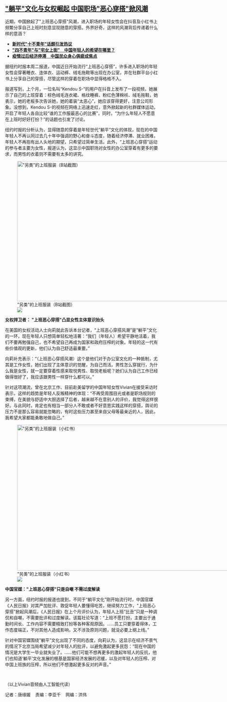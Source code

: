 <!--1711737254000-->
["躺平"文化与女权崛起  中国职场"恶心穿搭"掀风潮](https://www.rfa.org/mandarin/yataibaodao/shehui/tj-03292024102907.html)
------

<p>近期，中国掀起了"上班恶心穿搭"风潮，进入职场的年轻女性会在抖音及小红书上频繁分享自己上班时刻意显现随意的穿搭。外界好奇，这样的风潮背后传递着什么样的意涵？</p><ul><li><a href="https://www.rfa.org/mandarin/yataibaodao/shehui/gt1-03122024025941.html"><strong>新时代"十不青年"话题引发热议</strong></a></li><li><strong><a href="https://www.rfa.org/mandarin/ytbdzhuantixilie/sibu-qingnian/kw-04122023120053.html">"四不青年"与"宅女上街"　中国年轻人的希望在哪里？</a></strong></li><li><strong><a href="https://www.rfa.org/mandarin/yataibaodao/junshiwaijiao/tj-02272024130938.html">疫情过后经济停滞　中国民众身心俱疲成焦点</a></strong></li></ul><p><span style="font-weight: 400;">据纽约时报本周二报道，中国近日开始流行“上班恶心穿搭”，许多进入职场的年轻女性会穿著睡衣、连体衣、运动裤、绒毛拖鞋等出现在办公室，并在社群平台小红书上分享自己的穿搭，尽管这样的穿着在职场中显得格格不入。</span></p><p><span style="font-weight: 400;">报道写到，上个月，一位名叫“Kendou S-”的用户在抖音上发布了一段视频，她展示了自己的上班穿着：棕色绒毛连衣裙、格纹睡裤、粉红色薄棉袄、绒毛拖鞋，她表示，她的老板多次告诉她，她的着装“太恶心”，她应该穿得更好，注意公司形象。没想到，Kendou S-的视频在网络上迅速走红，意外掀起新的社群媒体运动，开启了年轻人各自比较“谁的工作服最恶心的比赛”，同时，“为什么年轻人不愿意在上班时好好打扮？”的话题也引发了讨论。</span></p><p><span style="font-weight: 400;">纽约时报的分析认为，显得随意的穿着是年轻世代“躺平”文化的体现，现在的中国年轻人不再认同过去几十年中强调的野心和奋斗态度，随着经济停滞、就业困难，年轻人不再抱有出人头地的期望，只希望过简单生活。此外，“上班恶心穿搭”运动的参与者主要为女性，报道认为，这显示中国职场对女性的办公室穿着有更多的要求，而男性的衣着则不需要有太多的讲究。</span></p><p><figure class="image-richtext image-inline captioned" style="width:700px;"><img alt='"另类"的上班服装（B站截图）' height="461" src="https://www.rfa.org/mandarin/yataibaodao/shehui/tj-03292024102907.html/2-bilibili.jpg/@@images/f5b17447-2e53-487e-bf9f-589dc376b3d9.jpeg" title="2-Bilibili.jpg" width="700"/><figcaption class="image-caption">"另类"的上班服装（B站截图）</figcaption><small></small><div id="zoomattribute"><a data-caption='"另类"的上班服装（B站截图）' data-fancybox="" href="https://www.rfa.org/mandarin/yataibaodao/shehui/tj-03292024102907.html/2-bilibili.jpg" id="single_image" title='"另类"的上班服装（B站截图）'><img src="/++plone++rfa-resources/img/icon-zoom.png"/></a></div></figure></p><p><b>女权捍卫者： "上班恶心穿搭"凸显女性主体意识抬头</b></p><p><span style="font-weight: 400;">在美国的女权活动人士向莉就此告诉本台记者，“上班恶心穿搭风潮”是”躺平”文化的一环，现在年轻人只想简单轻松地活著：“我们（年轻人）希望平静地活着，我们不要再勉强自己，也不希望自己再成为国家和政府压榨的对象。年轻的这一代有些价值观的更新，他们认为自己舒适最重要。”</span></p><p><span style="font-weight: 400;">向莉补充表示：“（上班恶心穿搭风潮）这个是他们对于办公室文化的一种抵制，尤其是工作女性，她们出现了主体意识的觉醒，为自己而活。男性怎么穿就行，为什么我是女性，就一定要穿着性感来取悦男性、取悦老板呢？她们认为自己工作已经做得很好了，我应该跟男性一样穿什么都可以。”</span></p><p><span style="font-weight: 400;">针对这项潮流，曾在北京工作、目前赴美留学的中国年轻女性Vivian在接受采访时表示，这样的趋势是年轻人反叛精神的体现：“不再受周围目光或者是职场规则的束缚，在美貌与舒适中大胆选择了后者，越来越不在意别人的评价，我觉得这样很好。与此同时，肯定也有相当一部分人不敢或者不好意思实践这样的穿搭，舆论的压力不是那么容易就能忽略的，有时这些压力甚至来自父母等最亲近的人，因此，我希望大家都能勇敢地做自己。”</span></p><p><figure class="image-richtext image-inline captioned" style="width:700px;"><img alt='"另类"的上班服装（小红书）' height="480" src="https://www.rfa.org/mandarin/yataibaodao/shehui/tj-03292024102907.html/3-5c0f7ea24e66.jpg/@@images/a942065a-7863-4565-8e51-48e959effa5c.jpeg" title="3-小红书.jpg" width="700"/><figcaption class="image-caption">"另类"的上班服装（小红书）</figcaption><small></small><div id="zoomattribute"><a data-caption='"另类"的上班服装（小红书）' data-fancybox="" href="https://www.rfa.org/mandarin/yataibaodao/shehui/tj-03292024102907.html/3-5c0f7ea24e66.jpg" id="single_image" title='"另类"的上班服装（小红书）'><img src="/++plone++rfa-resources/img/icon-zoom.png"/></a></div></figure></p><p><b>中国官媒："上班恶心穿搭"只是自嘲 不需过度解读</b></p><p><span style="font-weight: 400;">另一方面，纽约时报的报道也提到，不同于“躺平文化”刚开始流行时，中国官媒《人民日报》对其严加批评、敦促年轻人要懂得吃苦，继续努力工作，“上班恶心穿搭”掀起风潮后，《人民日报》在上个月评价认为，年轻人上班“比丑”只是一种调侃和自嘲，不需要批评和过度解读。该篇社论写道：“上班不愿打扮，主要出于通勤时间长、工作内容不需要精致打扮等各种客观原因。……员工只要穿着得体，工作态度端正，不对其他人造成影响，又不涉及原则问题，就没必要上纲上线。”</span></p><p><span style="font-weight: 400;">针对中国官媒围绕”躺平”文化出现了不同的态度，向莉认为，这显示在经济不景气的情况下北京当局希望减少对年轻人的批评，以避免激起更多民怨：“现在中国的情况是大学生一毕业就失业了。……他们可能不想再更多的激起年轻人的反抗，他们也知道‘躺平’文化发展的根基是国家经济发展的迟缓，以及对年轻人的压榨、对中国上班族的压榨，所以他们不想激起更多反对的声音。”</span></p><p><span class="result-title"> </span></p><p><span style="font-weight: 400;">（以上Vivian音频由人工智能代读）</span></p><p><span style="font-weight: 400;">记者：唐缘媛    责编：李亚千    网编：洪伟</span></p>
